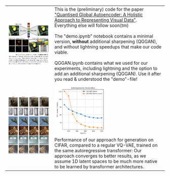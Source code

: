 <table>
  <tr>
    <td><img src="teaser.png" width="100%"></td>
    <td>This is the (preliminary) code for the paper <a href="https://arxiv.org/abs/2407.11913">"Quantised Global Autoencoder: A Holistic Approach to Representing Visual Data"</a>.<br/> Everything else will follow soon(tm)<br/><br/>The "demo.ipynb" notebook contains a minimal version, <b>without</b> additional sharpening (QGGAN), and without lightning speedups that make our code viable.<br/><br/>QGGAN.ipynb contains what we used for our experiments, including lightning and the option to add an additional sharpening (QGGAN). Use it after you read & understood the "demo"-file!</td>
  </tr>
  <tr>
    <td><img src="examples.png" width="100%"></td>
    <td><img src="benchmarks_generation.png" width="50%"><br/>Performance of our approach for generation on CIFAR, compared to a regular VQ-VAE, trained on the same autoregressive transformer: Our approach converges to better results, as we assume 1D latent spaces to be much more native to be learned by transformer architectures.</td>
  </tr>
</table>

